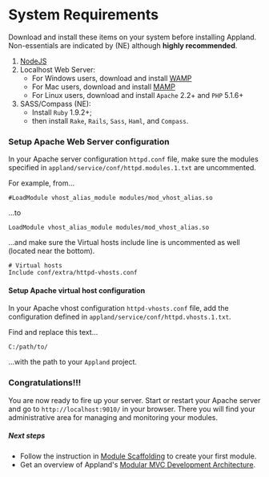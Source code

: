 # System Requirements #

Download and install these items on your system before installing Appland. Non-essentials are indicated by (NE) although **highly recommended**.

1. [NodeJS](http://nodejs.org/download/ "Nodejs")
2. Localhost Web Server:
	* For Windows users, download and install [WAMP](http://www.wampserver.com/en/ "WAMP") 	
	* For Mac users, download and install [MAMP](http://www.mamp.info/en/index.html "MAMP")
	* For Linux users, download and install `Apache` 2.2+ and `PHP` 5.1.6+
3. SASS/Compass (NE):
	* Install `Ruby` 1.9.2+;
	* then install `Rake`, `Rails`, `Sass`, `Haml`, and `Compass`.



### Setup Apache Web Server configuration ###
In your Apache server configuration `httpd.conf` file, make sure the modules specified in `appland/service/conf/httpd.modules.1.txt` are uncommented. 

For example, from...

	#LoadModule vhost_alias_module modules/mod_vhost_alias.so

...to

	LoadModule vhost_alias_module modules/mod_vhost_alias.so

...and make sure the Virtual hosts include line is uncommented as well (located near the bottom).

	# Virtual hosts
	Include conf/extra/httpd-vhosts.conf


#### Setup Apache virtual host configuration ####
In your Apache vhost configuration `httpd-vhosts.conf` file, add the configuration defined in `appland/service/conf/httpd.vhosts.1.txt`.

Find and replace this text...

	C:/path/to/

...with the path to your `Appland` project.


### Congratulations!!! ###
You are now ready to fire up your server. Start or restart your Apache server and go to `http://localhost:9010/` in your browser. There you will find your administrative area for managing and monitoring your modules.

##### Next steps #####

* Follow the instruction in [Module Scaffolding][1] to create your first module. 
* Get an overview of Appland's [Modular MVC Development Architecture][2].

	
[1]: https://github.com/jabdul/appland/tree/master/src/module-appland "Scaffold"
[2]: https://github.com/jabdul/appland/tree/master/src "MVC"
[3]: https://github.com/jabdul/appland/tree/master/src-test "UnitTesting"
[4]: https://github.com/jabdul/appland/tree/master/_build "Build"
[5]: https://github.com/jabdul/appland/tree/master/service "REST"
[6]: https://github.com/jabdul/appland/tree/master/src/lib "Library"
[7]: https://github.com/jabdul/appland/tree/master/src/assets/sass "SASS"

